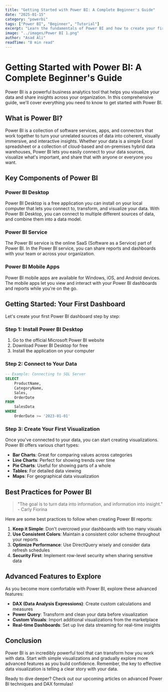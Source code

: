```yaml
---
title: "Getting Started with Power BI: A Complete Beginner's Guide"
date: "2025-01-15"
category: "powerbi"
tags: ["Power BI", "Beginner", "Tutorial"]
excerpt: "Learn the fundamentals of Power BI and how to create your first dashboard. This comprehensive guide covers everything from data connection to visualization."
image: "../images/Power BI 1.png"
author: "Asad Ali"
readTime: "8 min read"
---
```


# Getting Started with Power BI: A Complete Beginner's Guide

Power BI is a powerful business analytics tool that helps you visualize your data and share insights across your organization. In this comprehensive guide, we'll cover everything you need to know to get started with Power BI.

## What is Power BI?

Power BI is a collection of software services, apps, and connectors that work together to turn your unrelated sources of data into coherent, visually immersive, and interactive insights. Whether your data is a simple Excel spreadsheet or a collection of cloud-based and on-premises hybrid data warehouses, Power BI lets you easily connect to your data sources, visualize what's important, and share that with anyone or everyone you want.

## Key Components of Power BI

### Power BI Desktop
Power BI Desktop is a free application you can install on your local computer that lets you connect to, transform, and visualize your data. With Power BI Desktop, you can connect to multiple different sources of data, and combine them into a data model.

### Power BI Service
The Power BI service is the online SaaS (Software as a Service) part of Power BI. In the Power BI service, you can share reports and dashboards with your team or across your organization.

### Power BI Mobile Apps
Power BI mobile apps are available for Windows, iOS, and Android devices. The mobile apps let you view and interact with your Power BI dashboards and reports while you're on the go.

## Getting Started: Your First Dashboard

Let's create your first Power BI dashboard step by step:

### Step 1: Install Power BI Desktop
1. Go to the official Microsoft Power BI website
2. Download Power BI Desktop for free
3. Install the application on your computer

### Step 2: Connect to Your Data
```sql
-- Example: Connecting to SQL Server
SELECT 
    ProductName,
    CategoryName,
    Sales,
    OrderDate
FROM 
    SalesData
WHERE 
    OrderDate >= '2023-01-01'
```

### Step 3: Create Your First Visualization
Once you've connected to your data, you can start creating visualizations. Power BI offers various chart types:

- **Bar Charts**: Great for comparing values across categories
- **Line Charts**: Perfect for showing trends over time
- **Pie Charts**: Useful for showing parts of a whole
- **Tables**: For detailed data viewing
- **Maps**: For geographical data visualization

## Best Practices for Power BI

> "The goal is to turn data into information, and information into insight." - Carly Fiorina

Here are some best practices to follow when creating Power BI reports:

1. **Keep it Simple**: Don't overcrowd your dashboards with too many visuals
2. **Use Consistent Colors**: Maintain a consistent color scheme throughout your reports
3. **Optimize Performance**: Use DirectQuery wisely and consider data refresh schedules
4. **Security First**: Implement row-level security when sharing sensitive data

## Advanced Features to Explore

As you become more comfortable with Power BI, explore these advanced features:

- **DAX (Data Analysis Expressions)**: Create custom calculations and measures
- **Power Query**: Transform and clean your data before visualization
- **Custom Visuals**: Import additional visualizations from the marketplace
- **Real-time Dashboards**: Set up live data streaming for real-time insights

## Conclusion

Power BI is an incredibly powerful tool that can transform how you work with data. Start with simple visualizations and gradually explore more advanced features as you build confidence. Remember, the key to effective data visualization is telling a clear story with your data.

Ready to dive deeper? Check out our upcoming articles on advanced Power BI techniques and DAX formulas!
